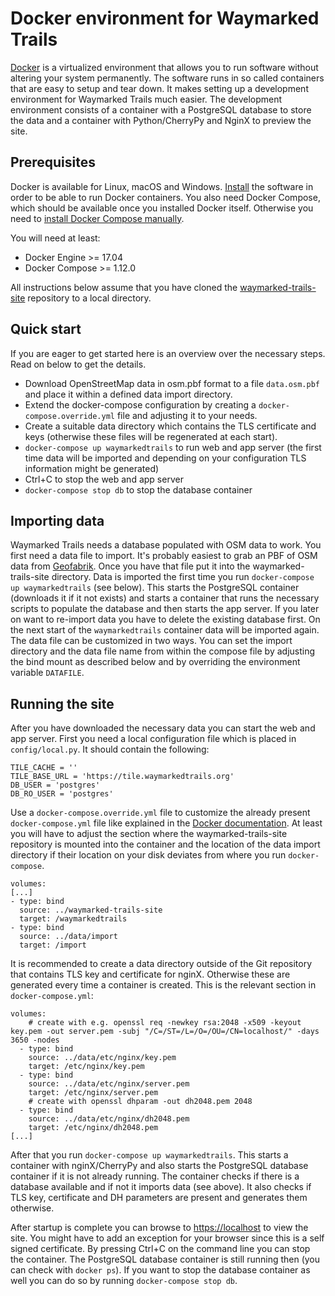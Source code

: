 # Docker environment for Waymarked Trails

[Docker](https://docker.com) is a virtualized environment that allows you to run
software without altering your system permanently. The software runs in so
called containers that are easy to setup and tear down. It makes setting up a
development environment for Waymarked Trails much easier. The development
environment consists of a container with a PostgreSQL database to store the data
and a container with Python/CherryPy and NginX to preview the site.

## Prerequisites

Docker is available for Linux, macOS and Windows.
[Install](https://www.docker.com/get-docker) the software in order to be able to
run Docker containers. You also need Docker Compose, which should be available
once you installed Docker itself. Otherwise you need to
[install Docker Compose manually](https://docs.docker.com/compose/install/).

You will need at least:

* Docker Engine >= 17.04
* Docker Compose >= 1.12.0

All instructions below assume that you have cloned the
[waymarked-trails-site](https://github.com/waymarkedtrails/waymarked-trails-site)
repository to a local directory.

## Quick start

If you are eager to get started here is an overview over the necessary steps.
Read on below to get the details.

* Download OpenStreetMap data in osm.pbf format to a file `data.osm.pbf` and
place it within a defined data import directory.
* Extend the docker-compose configuration by creating a
`docker-compose.override.yml` file and adjusting it to your needs.
* Create a suitable data directory which contains the TLS certificate and keys
(otherwise these files will be regenerated at each start).
* `docker-compose up waymarkedtrails` to run web and app server (the first time
data will be imported and depending on your configuration
TLS information might be generated)
* Ctrl+C to stop the web and app server
* `docker-compose stop db` to stop the database container

## Importing data

Waymarked Trails needs a database populated with OSM data to work. You first
need a data file to import. It's probably easiest to grab an PBF of OSM data
from [Geofabrik](http://download.geofabrik.de/). Once you have that file put it
into the waymarked-trails-site directory. Data is imported the first time you
run `docker-compose up waymarkedtrails` (see below). This starts the PostgreSQL
container (downloads it if it not exists) and starts a container that runs the
necessary scripts to populate the database and then starts the app server. If
you later on want to re-import data you have to delete the existing database
first. On the next start of the `waymarkedtrails` container data will be
imported again. The data file can be customized in two ways. You can set the
import directory and the data file name from within the compose file by
adjusting the bind mount as described below and by overriding the environment
variable `DATAFILE`.

## Running the site

After you have downloaded the necessary data you can start the web and app
server. First you need a local configuration file which is placed in
`config/local.py`. It should contain the following:

```
TILE_CACHE = ''
TILE_BASE_URL = 'https://tile.waymarkedtrails.org'
DB_USER = 'postgres'
DB_RO_USER = 'postgres'
```

Use a `docker-compose.override.yml` file to customize the already present
`docker-compose.yml` file like explained in the
[Docker documentation](https://docs.docker.com/compose/extends/). At least you
will have to adjust the section where the waymarked-trails-site repository is
mounted into the container and the location of the data import directory if
their location on your disk deviates from where you run `docker-compose`.

```
volumes:
[...]
- type: bind
  source: ../waymarked-trails-site
  target: /waymarkedtrails
- type: bind
  source: ../data/import
  target: /import
 ```

It is recommended to create a data directory outside of the Git repository that
contains TLS key and certificate for nginX. Otherwise these are generated every
time a container is created. This is the relevant section in
`docker-compose.yml`:

```
volumes:
    # create with e.g. openssl req -newkey rsa:2048 -x509 -keyout key.pem -out server.pem -subj "/C=/ST=/L=/O=/OU=/CN=localhost/" -days 3650 -nodes
  - type: bind
    source: ../data/etc/nginx/key.pem
    target: /etc/nginx/key.pem
  - type: bind
    source: ../data/etc/nginx/server.pem
    target: /etc/nginx/server.pem
    # create with openssl dhparam -out dh2048.pem 2048
  - type: bind
    source: ../data/etc/nginx/dh2048.pem
    target: /etc/nginx/dh2048.pem
[...]
```

After that you run `docker-compose up waymarkedtrails`.
This starts a container with nginX/CherryPy and also starts the PostgreSQL
database container if it is not already running. The container checks if there
is a database available and if not it imports data (see above). It also checks
if TLS key, certificate and DH parameters are present and generates them
otherwise.

After startup is complete you can browse to
[https://localhost](https://localhost) to view the site. You might have to add
an exception for your browser since this is a self signed certificate. By
pressing Ctrl+C on the command line you can stop the container. The PostgreSQL
database container is still running then (you can check with `docker ps`). If
you want to stop the database container as well you can do so by running
`docker-compose stop db`.
